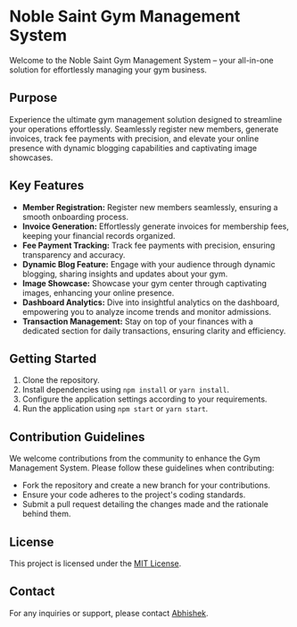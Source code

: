 <body>
  <div class="container">
    <h1>Noble Saint Gym Management System</h1>
    <p>Welcome to the Noble Saint Gym Management System – your all-in-one solution for effortlessly managing your gym business.</p>
    <h2>Purpose</h2>
    <p>Experience the ultimate gym management solution designed to streamline your operations effortlessly. Seamlessly register new members, generate invoices, track fee payments with precision, and elevate your online presence with dynamic blogging capabilities and captivating image showcases.</p>
    <h2>Key Features</h2>
    <ul>
      <li><strong>Member Registration:</strong> Register new members seamlessly, ensuring a smooth onboarding process.</li>
      <li><strong>Invoice Generation:</strong> Effortlessly generate invoices for membership fees, keeping your financial records organized.</li>
      <li><strong>Fee Payment Tracking:</strong> Track fee payments with precision, ensuring transparency and accuracy.</li>
      <li><strong>Dynamic Blog Feature:</strong> Engage with your audience through dynamic blogging, sharing insights and updates about your gym.</li>
      <li><strong>Image Showcase:</strong> Showcase your gym center through captivating images, enhancing your online presence.</li>
      <li><strong>Dashboard Analytics:</strong> Dive into insightful analytics on the dashboard, empowering you to analyze income trends and monitor admissions.</li>
      <li><strong>Transaction Management:</strong> Stay on top of your finances with a dedicated section for daily transactions, ensuring clarity and efficiency.</li>
    </ul>
    <h2>Getting Started</h2>
    <ol>
      <li>Clone the repository.</li>
      <li>Install dependencies using <code>npm install</code> or <code>yarn install</code>.</li>
      <li>Configure the application settings according to your requirements.</li>
      <li>Run the application using <code>npm start</code> or <code>yarn start</code>.</li>
    </ol>
    <h2>Contribution Guidelines</h2>
    <p>We welcome contributions from the community to enhance the Gym Management System. Please follow these guidelines when contributing:</p>
    <ul>
      <li>Fork the repository and create a new branch for your contributions.</li>
      <li>Ensure your code adheres to the project's coding standards.</li>
      <li>Submit a pull request detailing the changes made and the rationale behind them.</li>
    </ul>
    <h2>License</h2>
    <p>This project is licensed under the <a href="#">MIT License</a>.</p>
    <h2>Contact</h2>
    <p>For any inquiries or support, please contact <a href="mailto:abhishekpratapsingh1234@gmail.com">Abhishek</a>.</p>
  </div>
</body>

